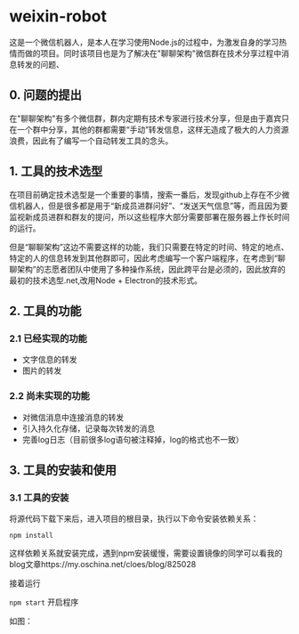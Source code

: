# weixin-robot

这是一个微信机器人，是本人在学习使用Node.js的过程中，为激发自身的学习热情而做的项目。同时该项目也是为了解决在"聊聊架构"微信群在技术分享过程中消息转发的问题、

## 0. 问题的提出
在"聊聊架构"有多个微信群，群内定期有技术专家进行技术分享，但是由于嘉宾只在一个群中分享，其他的群都需要“手动”转发信息，这样无造成了极大的人力资源浪费，因此有了编写一个自动转发工具的念头。

## 1. 工具的技术选型
在项目前确定技术选型是一个重要的事情，搜索一番后，发现github上存在不少微信机器人，但是很多都是用于“新成员进群问好”、“发送天气信息”等，而且因为要监视新成员进群和群友的提问，所以这些程序大部分需要部署在服务器上作长时间的运行。

但是“聊聊架构”这边不需要这样的功能，我们只需要在特定的时间、特定的地点、特定的人的信息转发到其他群即可，因此考虑编写一个客户端程序，在考虑到“聊聊架构”的志愿者团队中使用了多种操作系统，因此跨平台是必须的，因此放弃的最初的技术选型.net,改用Node + Electron的技术形式。


## 2. 工具的功能

### 2.1 已经实现的功能
- 文字信息的转发
- 图片的转发

### 2.2 尚未实现的功能
- 对微信消息中连接消息的转发
- 引入持久化存储，记录每次转发的消息
- 完善log日志（目前很多log语句被注释掉，log的格式也不一致）

## 3. 工具的安装和使用

### 3.1 工具的安装
将源代码下载下来后，进入项目的根目录，执行以下命令安装依赖关系：

`
npm install
`

这样依赖关系就安装完成，遇到npm安装缓慢，需要设置镜像的同学可以看我的blog文章https://my.oschina.net/cloes/blog/825028

接着运行

`
npm start
`
开启程序

如图：






